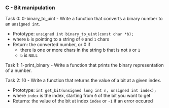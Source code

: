 ### C - Bit manipulation

Task 0: 0-binary_to_uint - Write a function that converts a binary number to an `unsigned int`.  
* Prototype: `unsigned int binary_to_uint(const char *b);`
* where `b` is pointing to a string of `0` and `1` chars
* Return: the converted number, or 0 if 
  * there is one or more chars in the string b that is not `0` or `1`
  * `b` is `NULL`

Task 1: 1-print_binary - Write a function that prints the binary representation of a number.

Task 2: 10 - Write a function that returns the value of a bit at a given index.  
* Prototype: `int get_bit(unsigned long int n, unsigned int index);`
* where `index` is the index, starting from `0` of the bit you want to get
* Returns: the value of the bit at index `index` or `-1` if an error occured
